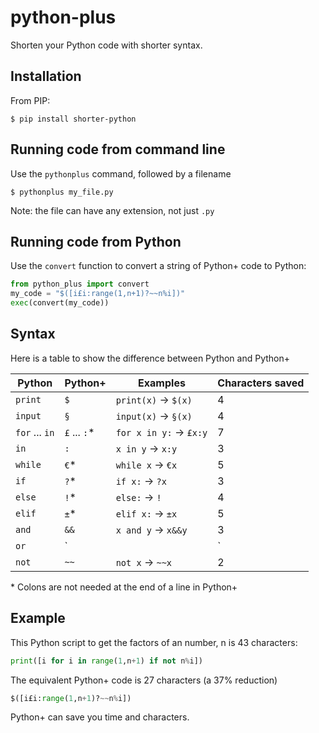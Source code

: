 # python-plus
Shorten your Python code with shorter syntax.

## Installation

From PIP:

```
$ pip install shorter-python
```

## Running code from command line

Use the `pythonplus` command, followed by a filename

```
$ pythonplus my_file.py
```

Note: the file can have any extension, not just `.py`

## Running code from Python

Use the `convert` function to convert a string of Python+ code to Python:

```python
from python_plus import convert
my_code = "$([i£i:range(1,n+1)?~~n%i])"
exec(convert(my_code))
```

## Syntax

Here is a table to show the difference between Python and Python+

|Python|Python+|Examples|Characters saved|
|-|-|-|-|
|`print`|`$`|`print(x)` -> `$(x)`|4|
|`input`|`§`|`input(x)` -> `§(x)`|4|
|`for` ... `in`|`£` ... `:`\*|`for x in y:` -> `£x:y`|7|
|`in`|`:`|`x in y` -> `x:y`|3|
|`while`|`€`\*|`while x` -> `€x`|5|
|`if`|`?`\*|`if x:` -> `?x`|3|
|`else`|`!`\*|`else:` -> `!`|4|
|`elif`|`±`\*|`elif x:` -> `±x`|5|
|`and`|`&&`|`x and y` -> `x&&y`|3|
|`or`|`||`|`x or y` -> `x||y`|2|
|`not`|`~~`|`not x` -> `~~x`|2|

\* Colons are not needed at the end of a line in Python+

## Example

This Python script to get the factors of an number, n is 43 characters:

```python
print([i for i in range(1,n+1) if not n%i])
```

The equivalent Python+ code is 27 characters (a 37% reduction)

```python
$([i£i:range(1,n+1)?~~n%i])
```

Python+ can save you time and characters.
